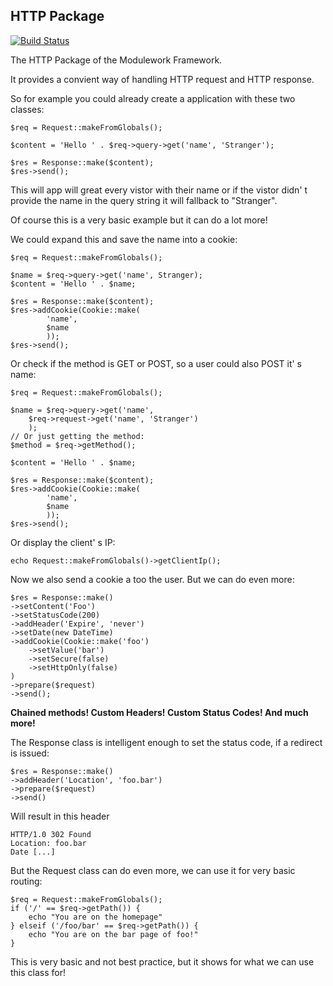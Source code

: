 HTTP Package
------------

[![Build Status](https://travis-ci.org/MODULEWork/Http.png?branch=master)](https://travis-ci.org/MODULEWork/Http)


The HTTP Package of the Modulework Framework.

It provides a convient way of handling HTTP request and HTTP response.

So for example you could already create a application with these two classes:

    $req = Request::makeFromGlobals();
    
    $content = 'Hello ' . $req->query->get('name', 'Stranger');
    
    $res = Response::make($content);
    $res->send();


This will app will great every vistor with their name or if the vistor didn' t provide the name in the query string  it will fallback to "Stranger".

Of course this is a very basic example but it can do a lot more!

We could expand this and save the name into a cookie:

    $req = Request::makeFromGlobals();
    
    $name = $req->query->get('name', Stranger);
    $content = 'Hello ' . $name;
    
    $res = Response::make($content);
    $res->addCookie(Cookie::make(
			'name',
			$name
			));
    $res->send();

Or check if the method is GET or POST, so a user could also POST it' s name:

    $req = Request::makeFromGlobals();
    
    $name = $req->query->get('name',
    	$req->request->get('name', 'Stranger')
    	);
    // Or just getting the method:
    $method = $req->getMethod();
    
    $content = 'Hello ' . $name;
    
    $res = Response::make($content);
    $res->addCookie(Cookie::make(
			'name',
			$name
			));
    $res->send();

Or display the client' s IP:

    echo Request::makeFromGlobals()->getClientIp();

Now we also send a cookie a too the user. But we can do even more:

    $res = Response::make()
    ->setContent('Foo')
    ->setStatusCode(200)
    ->addHeader('Expire', 'never')
    ->setDate(new DateTime)
    ->addCookie(Cookie::make('foo')
    	->setValue('bar')
    	->setSecure(false)
    	->setHttpOnly(false)
    )
    ->prepare($request)
    ->send();

**Chained methods! Custom Headers! Custom Status Codes! And much more!**

The Response class is intelligent enough to set the status code, if a redirect is issued:

	$res = Response::make()
	->addHeader('Location', 'foo.bar')
	->prepare($request)
	->send()

Will result in this header

	HTTP/1.0 302 Found
	Location: foo.bar
	Date [...]


But the Request class can do even more, we can use it for very basic routing:

    $req = Request::makeFromGlobals();
    if ('/' == $req->getPath()) {
        echo "You are on the homepage"
    } elseif ('/foo/bar' == $req->getPath()) {
        echo "You are on the bar page of foo!"
    }

This is very basic and not best practice, but it shows for what we can use this class for!